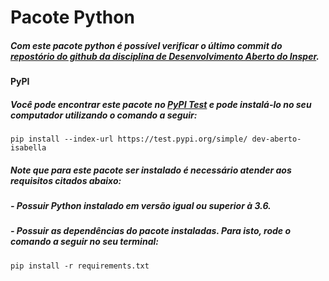 # Pacote Python

##### Com este pacote python é possível verificar o último commit do [repostório do github da disciplina de Desenvolvimento Aberto do Insper](https://github.com/Insper/dev-aberto).

#### PyPI

##### Você pode encontrar este pacote no [PyPI Test](https://test.pypi.org/project/dev-aberto-isabella/0.1/) e pode instalá-lo no seu computador utilizando o comando a seguir:

```console
pip install --index-url https://test.pypi.org/simple/ dev-aberto-isabella
```
##### Note que para este pacote ser instalado é necessário atender aos requisitos citados abaixo:
##### - Possuir Python instalado em versão igual ou superior à 3.6.
##### - Possuir as dependências do pacote instaladas. Para isto, rode o comando a seguir no seu terminal:

```console
pip install -r requirements.txt
```


